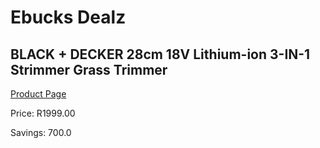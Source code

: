 
# Ebucks Dealz
## BLACK + DECKER 28cm 18V Lithium-ion 3-IN-1 Strimmer Grass Trimmer
[Product Page](https://www.ebucks.com/web/shop/productSelected.do?prodId=1165414788&catId=714965764)

Price: R1999.00

Savings: 700.0


	